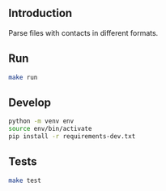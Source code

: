 ## Introduction

Parse files with contacts in different formats.

## Run

```bash
make run 
```

## Develop

```bash
python -m venv env
source env/bin/activate
pip install -r requirements-dev.txt
```

## Tests

```bash
make test
```
